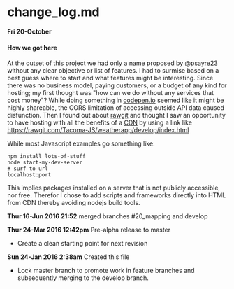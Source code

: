 # change_log.md

__Fri 20-October__
#### How we got here
At the outset of this project we had only a name proposed by [@psayre23](https://github.com/Tacoma-JS/ideas/commit/576174500336a9a63938a308dcac8099a1184c08)
without any clear objective or list of features.  I had to surmise based on a
best guess where to start and what features might be interesting. Since there
was no business model, paying customers, or a budget of any kind for hosting;
my first thought was "how can we do without any services that cost money"?
While doing something in [codepen.io](https://codepen.io/#) seemed like it might
be highly shareable, the CORS limitation of accessing outside API data caused
disfunction. Then I found out about [rawgit](http://rawgit.com/) and thought I
saw an opportunity to have hosting with all the benefits of a [CDN](https://en.wikipedia.org/wiki/Content_delivery_network)
by using a link like
https://rawgit.com/Tacoma-JS/weatherapp/develop/index.html


While most Javascript examples go something like:
```
npm install lots-of-stuff
node start-my-dev-server
# surf to url
localhost:port
```
This implies packages installed on a server that is not publicly accessible,
nor free.  Therefor I chose to add scripts and frameworks directly into HTML
from CDN thereby avoiding nodejs build tools.


__Thur 16-Jun 2016 21:52__ merged branches #20_mapping and develop

__Thur 24-Mar 2016 12:42pm__ Pre-alpha release to master
* Create a clean starting point for next revision

__Sun 24-Jan 2016 2:38am__ Created this file
* Lock master branch to promote work in feature branches and subsequently merging to the develop branch.